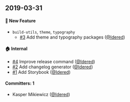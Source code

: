 ## 2019-03-31

#### :rocket: New Feature
* `build-utils`, `theme`, `typography`
  * [#3](https://github.com/eyedea-io/smashing-ui/pull/3) Add theme and typography packages ([@Idered](https://github.com/Idered))

#### :house: Internal
* [#4](https://github.com/eyedea-io/smashing-ui/pull/4) Improve release command ([@Idered](https://github.com/Idered))
* [#2](https://github.com/eyedea-io/smashing-ui/pull/2) Add changelog generator
([@Idered](https://github.com/Idered))
* [#1](https://github.com/eyedea-io/smashing-ui/pull/1) Add Storybook ([@Idered](https://github.com/Idered))

#### Committers: 1
- Kasper Mikiewicz ([@Idered](https://github.com/Idered))
